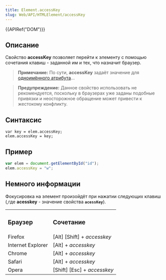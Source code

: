 ```yaml
---
title: Element.accessKey
slug: Web/API/HTMLElement/accessKey
---
```


{{APIRef("DOM")}}

## Описание

Свойство **accessKey** позволяет перейти к элементу с помощью сочетания клавиш - заданной им и тех, что назначит браузер.

> **Примечание:** По сути, **accessKey** задаёт значение для [одноимённого атрибута](/ru/docs/Web/HTML/Global_attributes/accesskey)...

> **Предупреждение:** Данное свойство использовать не рекомендуется, поскольку в браузерах уже заданы подобные привязки и неосторожное обращение может привести к жестокому конфликту.

## Синтаксис

```
var key = elem.accessKey;
elem.accessKey = key;
```

## Пример

```js
var elem = document.getElementById("id");
elem.accessKey = "w";
```

## Немного информации

Фокусировка на элемент произойдёт при нажатии следующих клавиш (,где **acesskey** - значение свойства **`acessKey`**).

<table class="standard-table" style="height: 252px; width: 388px">
  <tbody>
    <tr>
      <td>
        <h3 id="Браузер"><strong>Браузер</strong></h3>
      </td>
      <td><h3 id="Сочетание">Сочетание</h3></td>
    </tr>
    <tr>
      <td>Firefox</td>
      <td>[Alt] [Shift] + <em>accesskey</em></td>
    </tr>
    <tr>
      <td>Internet Explorer</td>
      <td>[Alt] + <em>accesskey</em></td>
    </tr>
    <tr>
      <td>Chrome</td>
      <td>[Alt] + <em>accesskey</em></td>
    </tr>
    <tr>
      <td>Safari</td>
      <td>[Alt] + <em>accesskey</em></td>
    </tr>
    <tr>
      <td>Opera</td>
      <td>[Shift] [Esc] + <em>accesskey</em></td>
    </tr>
  </tbody>
</table>
